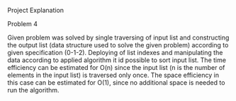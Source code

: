 Project Explanation


Problem 4

Given problem was solved by single traversing of input list and constructing the output list (data structure used to solve the given problem) according to given specification (0-1-2). Deploying of list indexes and manipulating the data according to applied algorithm it id possible to sort input list. The time efficiency can be estimated for O(n) since the input list (n is the number of elements in the input list) is traversed only once. The space efficiency in this case can be estimated for O(1), since no additional space is needed to run the algorithm.